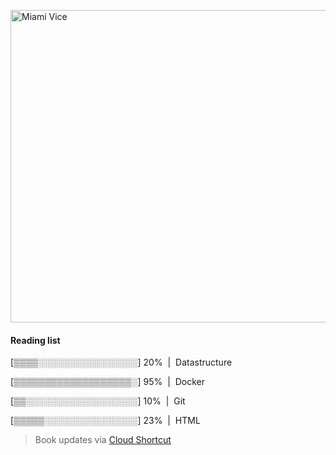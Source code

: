 [<img src="https://media.giphy.com/media/l0IsIMQkVZ0UK1Q7C/giphy.gif" alt="Miami Vice" width="800" height="500">](https://www.youtube.com/watch?v=-aMCzRj3Syg)

#### Reading list
  
  [▒▒▒▒░░░░░░░░░░░░░░░░] 20% &nbsp;|&nbsp; Datastructure
  
  [▒▒▒▒▒▒▒▒▒▒▒▒▒▒▒▒▒▒▒░] 95% &nbsp;|&nbsp; Docker
  
  [▒▒░░░░░░░░░░░░░░░░░░] 10% &nbsp;|&nbsp; Git
  
  [▒▒▒▒▒░░░░░░░░░░░░░░░] 23% &nbsp;|&nbsp; HTML
  
> Book updates via [Cloud Shortcut](https://github.com/saschazengler/progress_bar_shortcut)
  
